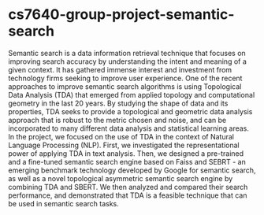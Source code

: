 # cs7640-group-project-semantic-search
Semantic search is a data information retrieval technique that focuses on improving search accuracy by understanding the intent and meaning of a given context. It has gathered immense interest and investment from technology firms seeking to improve user experience. One of the recent approaches to improve semantic search algorithms is using Topological Data Analysis (TDA) that emerged from applied topology and computational geometry in the last 20 years. By studying the shape of data and its properties, TDA seeks to provide a topological and geometric data analysis approach that is robust to the metric chosen and noise, and can be incorporated to many different data analysis and statistical learning areas. In the project, we focused on the use of TDA in the context of Natural Language Processing (NLP). First, we investigated the representational power of applying TDA in text analysis. Then, we designed a pre-trained and a fine-tuned semantic search engine based on Faiss and SEBRT - an emerging benchmark technology developed by Google for semantic search, as well as a novel topological asymmetric semantic search engine by combining TDA and SBERT. We then analyzed and compared their search performance, and demonstrated that TDA is a feasible technique that can be used in semantic search tasks.
